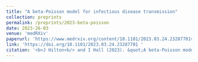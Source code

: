 ```yaml
---
title: "A beta-Poisson model for infectious disease transmission"
collection: preprints
permalink: /preprints/2023-beta-poisson
date: 2023-26-03
venue: 'medRXiv'
paperurl: 'https://www.medrxiv.org/content/10.1101/2023.03.24.23287701v1'
link: 'https://doi.org/10.1101/2023.03.24.23287701 '
citation: '<b>J Hilton<b/> and I Hall (2023). &quot;A beta-Poisson model for infectious disease transmission.&quot; medRXiv. https://doi.org/10.1101/2023.03.24.23287701'
---
```

